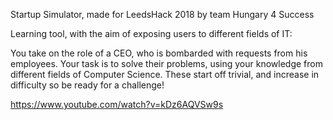 Startup Simulator, made for LeedsHack 2018 by team Hungary 4 Success

Learning tool, with the aim of exposing users to different fields of IT:

You take on the role of a CEO, who is bombarded with requests from his employees.
Your task is to solve their problems, using your knowledge from different fields of Computer Science.
These start off trivial, and increase in difficulty so be ready for a challenge!

https://www.youtube.com/watch?v=kDz6AQVSw9s
